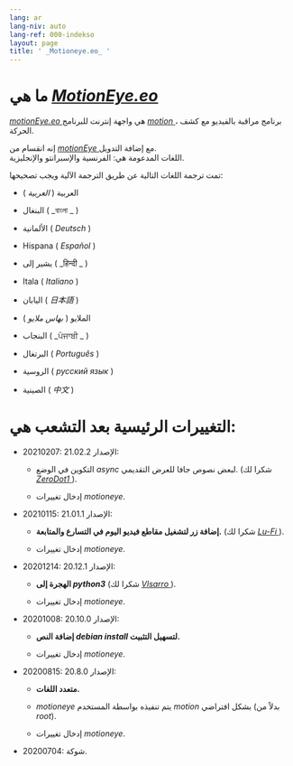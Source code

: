 ```yaml
---
lang: ar
lang-niv: auto
lang-ref: 000-indekso
layout: page
title: ' _Motioneye.eo_ '
---
```

# ما هي [ _MotionEye.eo_ ](https://github.com/jmichault/motioneye.eo) 

[ _motionEye.eo_ ](https://github.com/jmichault/motioneye.eo) هي واجهة إنترنت للبرنامج [ _motion_ ](https://motion-project.github.io/)، برنامج مراقبة بالفيديو مع كشف الحركة.

إنه انقسام من [ _motionEye_ ](https://github.com/ccrisan/motioneye) مع إضافة التدويل.  
اللغات المدعومة هي: الفرنسية والإسبرانتو والإنجليزية.

تمت ترجمة اللغات التالية عن طريق الترجمة الآلية ويجب تصحيحها:

* العربية ( _العربية_ )


* البنغال ( _বাংলা _ )
  

  

* الألمانية ( _Deutsch_ )


* Hispana ( _Español_ )


* يشير إلى ( _हिन्दी _ )
  

  

* Itala ( _Italiano_ )


* اليابان ( _日本語_ )


* الملايو ( _بهاس ملايو_ )


* البنجاب ( _ਪੰਜਾਬੀ _ )
  

  

* البرتغال ( _Português_ )


* الروسية ( _русский язык_ )


* الصينية ( _中文_ )




# التغييرات الرئيسية بعد التشعب هي:

* 20210207: الإصدار 21.02.2:


  * التكوين في الوضع _async_ لبعض نصوص جافا للعرض التقديمي. (شكرا لك [ _ZeroDot1_ ]( https://github.com/ZeroDot1 ) ).


  * إدخال تغييرات _motioneye_.


* 20210115: الإصدار 21.01.1:


  * **إضافة زر لتشغيل مقاطع فيديو اليوم في التسارع والمتابعة.** (شكرا لك [ _Lu-Fi_ ](https://github.com/Lu-Fi) ).


  * إدخال تغييرات _motioneye_.


* 20201214: الإصدار 20.12.1:


  * **الهجرة إلى _python3_** (شكرا لك [ _Vlsarro_ ](https://github.com/Vlsarro) ).


  * إدخال تغييرات _motioneye_.


* 20201008: الإصدار 20.10.0:


  * **إضافة النص _debian install_ لتسهيل التثبيت.**


  * إدخال تغييرات _motioneye_.


* 20200815: الإصدار 20.8.0:


  * **متعدد اللغات.**


  * _motioneye_ يتم تنفيذه بواسطة المستخدم _motion_ بشكل افتراضي (بدلاً من _root_).


  * إدخال تغييرات _motioneye_.


* 20200704: شوكة.



